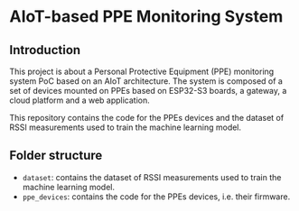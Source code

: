 # AIoT-based PPE Monitoring System

## Introduction

This project is about a Personal Protective Equipment (PPE) monitoring system PoC based on an AIoT architecture.
The system is composed of a set of devices mounted on PPEs based on ESP32-S3 boards, a gateway, a cloud platform and a web application.

This repository contains the code for the PPEs devices and the dataset of RSSI measurements used to train the machine learning model.

## Folder structure

- `dataset`: contains the dataset of RSSI measurements used to train the machine learning model.
- `ppe_devices`: contains the code for the PPEs devices, i.e. their firmware.

